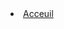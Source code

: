 <html>
  <title>Bazar de la mairie</title>
  <body>
  <li> <a href="acceuil.html"> Acceuil </a> </li>   
  </body>
</html>
